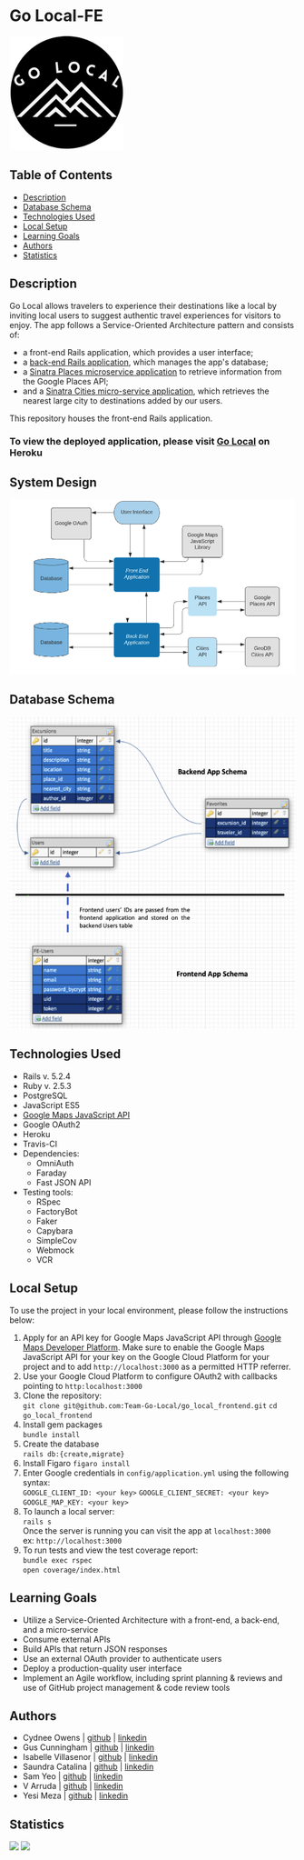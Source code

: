# Go Local-FE

<img src="app/assets/images/circle-logo.png" width="200">


## Table of Contents

-   [Description](#description)
-   [Database Schema](#database_schema)
-   [Technologies Used](#technologies-used)
-   [Local Setup](#local-setup)
-   [Learning Goals](#learning-goals)
-   [Authors](#authors)
-   [Statistics](#statistics)

## Description
Go Local allows travelers to experience their destinations like a local by inviting local users to suggest authentic travel experiences for visitors to enjoy. The app follows a Service-Oriented Architecture pattern and consists of:
  - a front-end Rails application, which provides a user interface;
  - a [back-end Rails application](https://github.com/Team-Go-Local/go_local_backend), which manages the app's database;
  - a [Sinatra Places microservice application](https://github.com/Team-Go-Local/go_local_microservice) to retrieve information from the Google Places API;
  - and a [Sinatra Cities micro-service application](https://github.com/Team-Go-Local/go_local_cities_api), which retrieves the nearest large city to destinations added by our users.<br>

This repository houses the front-end Rails application.

### To view the deployed application, please visit [Go Local](https://go-local-fe.herokuapp.com) on Heroku

## System Design
<img src="app/assets/images/system.png">

## Database Schema

<img width="700" alt="Screen Shot 2021-02-28 at 08 08 59" src="app/assets/images/schema.png">

## Technologies Used
- Rails v. 5.2.4
- Ruby v. 2.5.3
- PostgreSQL
- JavaScript ES5
- [Google Maps JavaScript API](https://developers.google.com/maps/documentation/javascript/overview)
- Google OAuth2
- Heroku
- Travis-CI
- Dependencies:
  - OmniAuth
  - Faraday
  - Fast JSON API
- Testing tools:
  - RSpec
  - FactoryBot
  - Faker
  - Capybara
  - SimpleCov
  - Webmock
  - VCR

## Local Setup
  To use the project in your local environment, please follow the instructions below:

  1. Apply for an API key for Google Maps JavaScript API through [Google Maps Developer Platform](https://developers.google.com/maps/documentation/places/web-service/get-api-key). Make sure to enable the Google Maps JavaScript API for your key on the Google Cloud Platform for your project and to add `http://localhost:3000` as a permitted HTTP referrer.
  2. Use your Google Cloud Platform to configure OAuth2 with callbacks pointing to `http:localhost:3000`
  3. Clone the repository:<br>
    `git clone git@github.com:Team-Go-Local/go_local_frontend.git`
    `cd go_local_frontend`
  4. Install gem packages<br>
    `bundle install`
  5. Create the database<br>
    `rails db:{create,migrate}`
  6. Install Figaro
    `figaro install`
  7. Enter Google credentials in `config/application.yml` using the following syntax:<br>
    `GOOGLE_CLIENT_ID: <your key>`
    `GOOGLE_CLIENT_SECRET: <your key>`
    `GOOGLE_MAP_KEY: <your key>`
  4. To launch a local server:<br>
    `rails s`<br>
    Once the server is running you can visit the app at `localhost:3000`<br>
    ex: `http://localhost:3000`
  5. To run tests and view the test coverage report:<br>
    `bundle exec rspec`  
    `open coverage/index.html`

## Learning Goals

- Utilize a Service-Oriented Architecture with a front-end, a back-end, and a micro-service
- Consume external APIs
- Build APIs that return JSON responses
- Use an external OAuth provider to authenticate users
- Deploy a production-quality user interface
- Implement an Agile workflow, including sprint planning & reviews and use of GitHub project management & code review tools

## Authors
-   Cydnee Owens | [github](https://github.com/cowens87) \| [linkedin](https://www.linkedin.com/in/cydnee-owens-5280/)
-   Gus Cunningham | [github](https://github.com/cunninghamge) \| [linkedin](https://www.linkedin.com/in/grayson-cunningham/)
-   Isabelle Villasenor | [github](https://github.com/isabellevillasenor) \| [linkedin](https://www.linkedin.com/in/isabelle-villasenor/)
-   Saundra Catalina | [github](https://github.com/saundracatalina) \| [linkedin](https://www.linkedin.com/in/saundra-catalina/)
-   Sam Yeo | [github](https://github.com/SK-Sam) \| [linkedin](https://www.linkedin.com/in/samuel-horishin-yeo/)
-   V Arruda | [github](https://github.com/nessaarruda) \| [linkedin](https://www.linkedin.com/in/vanessa-alves-de-arruda/)
-   Yesi Meza | [github](https://github.com/Yesi-MC) \| [linkedin](https://www.linkedin.com/in/yesimeza/)

## Statistics
<!-- Shields -->
![](https://img.shields.io/badge/Rails-5.2.4-informational?style=flat&logo=<LOGO_NAME>&logoColor=white&color=2bbc8a)
![](https://img.shields.io/github/contributors/Team-Go-Local/go_local_frontend)
